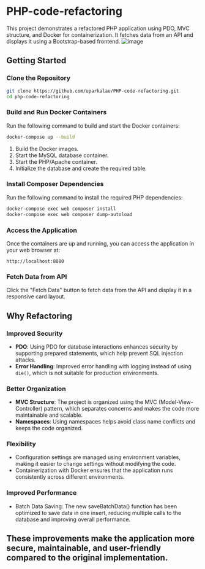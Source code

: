 # PHP-code-refactoring
This project demonstrates a refactored PHP application using PDO, MVC structure, and Docker for containerization. It fetches data from an API and displays it using a Bootstrap-based frontend.
![image](https://github.com/user-attachments/assets/df2a3160-a928-4283-97d4-561a06fb3710)

## Getting Started

### Clone the Repository

```bash
git clone https://github.com/uparkalau/PHP-code-refactoring.git
cd php-code-refactoring
```

### Build and Run Docker Containers

Run the following command to build and start the Docker containers:

```bash
docker-compose up --build
```
1. Build the Docker images.
2. Start the MySQL database container.
3. Start the PHP/Apache container.
4. Initialize the database and create the required table.

### Install Composer Dependencies

Run the following command to install the required PHP dependencies:

```bash
docker-compose exec web composer install
docker-compose exec web composer dump-autoload
```

### Access the Application

Once the containers are up and running, you can access the application in your web browser at:

```
http://localhost:8080
```

### Fetch Data from API

Click the "Fetch Data" button to fetch data from the API and display it in a responsive card layout.

## Why Refactoring 
### Improved Security

- **PDO**: Using PDO for database interactions enhances security by supporting prepared statements, which help prevent SQL injection attacks.
- **Error Handling**: Improved error handling with logging instead of using `die()`, which is not suitable for production environments.

### Better Organization

- **MVC Structure**: The project is organized using the MVC (Model-View-Controller) pattern, which separates concerns and makes the code more maintainable and scalable.
- **Namespaces**: Using namespaces helps avoid class name conflicts and keeps the code organized.

### Flexibility

- Configuration settings are managed using environment variables, making it easier to change settings without modifying the code.
- Containerization with Docker ensures that the application runs consistently across different environments.
### Improved Performance

- Batch Data Saving: The new saveBatchData() function has been optimized to save data in one insert, reducing multiple calls to the database and improving overall performance.
## These improvements make the application more secure, maintainable, and user-friendly compared to the original implementation.

